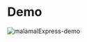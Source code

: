 # Demo

![malamalExpress-demo](https://user-images.githubusercontent.com/19147835/97977782-e836d500-1df6-11eb-8724-a3a3d7a57e6c.jpg)
